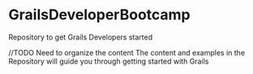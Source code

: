 GrailsDeveloperBootcamp
=======================

Repository to get Grails Developers started

//TODO Need to organize the content 
The content and examples in the Repository will guide you through getting started with Grails
